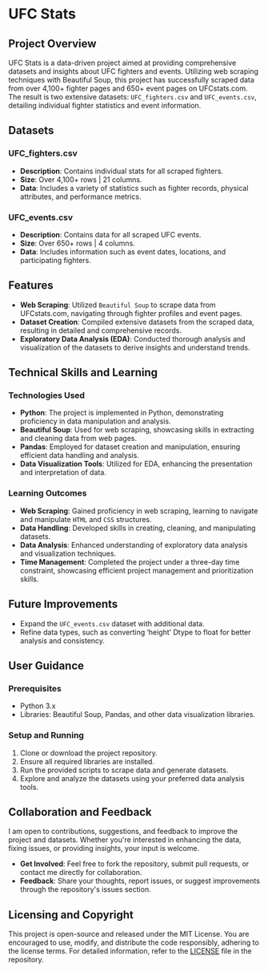 # UFC Stats

## Project Overview

UFC Stats is a data-driven project aimed at providing comprehensive datasets and insights about UFC fighters and events. Utilizing web scraping techniques with Beautiful Soup, this project has successfully scraped data from over 4,100+ fighter pages and 650+ event pages on UFCstats.com. The result is two extensive datasets: `UFC_fighters.csv` and `UFC_events.csv`, detailing individual fighter statistics and event information.

## Datasets

### UFC_fighters.csv
- **Description**: Contains individual stats for all scraped fighters.
- **Size**: Over 4,100+ rows | 21 columns.
- **Data**: Includes a variety of statistics such as fighter records, physical attributes, and performance metrics.

### UFC_events.csv
- **Description**: Contains data for all scraped UFC events.
- **Size**: Over 650+ rows | 4 columns.
- **Data**: Includes information such as event dates, locations, and participating fighters.

## Features

- **Web Scraping**: Utilized `Beautiful Soup` to scrape data from UFCstats.com, navigating through fighter profiles and event pages.
- **Dataset Creation**: Compiled extensive datasets from the scraped data, resulting in detailed and comprehensive records.
- **Exploratory Data Analysis (EDA)**: Conducted thorough analysis and visualization of the datasets to derive insights and understand trends.

## Technical Skills and Learning

### Technologies Used
- **Python**: The project is implemented in Python, demonstrating proficiency in data manipulation and analysis.
- **Beautiful Soup**: Used for web scraping, showcasing skills in extracting and cleaning data from web pages.
- **Pandas**: Employed for dataset creation and manipulation, ensuring efficient data handling and analysis.
- **Data Visualization Tools**: Utilized for EDA, enhancing the presentation and interpretation of data.

### Learning Outcomes
- **Web Scraping**: Gained proficiency in web scraping, learning to navigate and manipulate `HTML` and `CSS` structures.
- **Data Handling**: Developed skills in creating, cleaning, and manipulating datasets.
- **Data Analysis**: Enhanced understanding of exploratory data analysis and visualization techniques.
- **Time Management**: Completed the project under a three-day time constraint, showcasing efficient project management and prioritization skills.

## Future Improvements

- Expand the `UFC_events.csv` dataset with additional data.
- Refine data types, such as converting ‘height’ Dtype to float for better analysis and consistency.

## User Guidance

### Prerequisites
- Python 3.x
- Libraries: Beautiful Soup, Pandas, and other data visualization libraries.

### Setup and Running
1. Clone or download the project repository.
2. Ensure all required libraries are installed.
3. Run the provided scripts to scrape data and generate datasets.
4. Explore and analyze the datasets using your preferred data analysis tools.

## Collaboration and Feedback

I am open to contributions, suggestions, and feedback to improve the project and datasets. Whether you're interested in enhancing the data, fixing issues, or providing insights, your input is welcome.

- **Get Involved**: Feel free to fork the repository, submit pull requests, or contact me directly for collaboration.
- **Feedback**: Share your thoughts, report issues, or suggest improvements through the repository's issues section.

## Licensing and Copyright

This project is open-source and released under the MIT License. You are encouraged to use, modify, and distribute the code responsibly, adhering to the license terms. For detailed information, refer to the [LICENSE](LICENSE) file in the repository.
